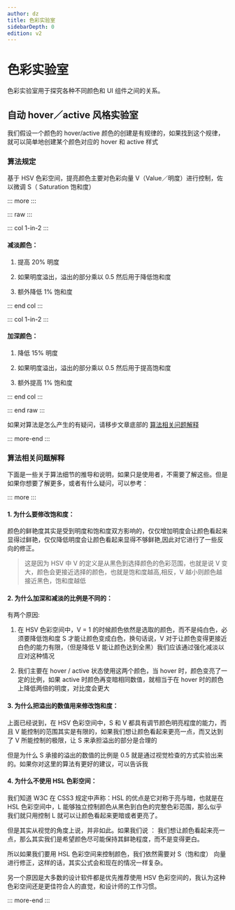 ```yaml
---
author: dz
title: 色彩实验室
sidebarDepth: 0
edition: v2
---
```


# 色彩实验室

色彩实验室用于探究各种不同颜色和 UI 组件之间的关系。

## 自动 hover／active 风格实验室

我们假设一个颜色的 hover/active 颜色的创建是有规律的，如果找到这个规律，就可以简单地创建某个颜色对应的 hover 和 active 样式

### 算法规定

基于 HSV 色彩空间，提亮颜色主要对色彩向量 V（Value／明度）进行控制，佐以微调 S（ Saturation 饱和度）

::: more :::

::: raw :::

::: col 1-in-2 :::

#### 减淡颜色：

1. 提高 20% 明度

2. 如果明度溢出，溢出的部分乘以 0.5 然后用于降低饱和度

2. 额外降低 1% 饱和度

::: end col :::

::: col 1-in-2 :::

#### 加深颜色：

1. 降低 15% 明度

2. 如果明度溢出，溢出的部分乘以 0.5 然后用于提高饱和度

2. 额外提高 1% 饱和度

::: end col :::

::: end raw :::

如果对算法是怎么产生的有疑问，请移步文章底部的 [算法相关问题解释](#算法相关问题解释)

::: more-end :::


<color-maker/>


### 算法相关问题解释

下面是一些关于算法细节的推导和说明，如果只是使用者，不需要了解这些。但是如果你想要了解更多，或者有什么疑问，可以参考：

::: more :::

#### 1. 为什么要修改饱和度：

颜色的鲜艳度其实是受到明度和饱和度双方影响的，仅仅增加明度会让颜色看起来显得过鲜艳，仅仅降低明度会让颜色看起来显得不够鲜艳,因此对它进行了一些反向的修正。

> 这是因为 HSV 中 V 的定义是从黑色到选择颜色的色彩范围，也就是说 V 变大，颜色会更接近选择的颜色，也就是饱和度越高,相反，V 越小则颜色越接近黑色，饱和度越低

#### 2. 为什么加深和减淡的比例是不同的：

有两个原因:

1. 在 HSV 色彩空间中，V = 1 的时候颜色依然是选取的颜色，而不是纯白色，必须要降低饱和度 S 才能让颜色变成白色，换句话说，V 对于让颜色变得更接近白色的能力有限，（但是降低 V
能让颜色达到全黑）我们应该通过强化减淡以应对这种情况

2. 我们主要在 hover / active 状态使用这两个颜色，当 hover 时，颜色变亮了一定的比例，如果 active 时颜色再变暗相同数值，就相当于在 hover 时的颜色上降低两倍的明度，对比度会更大

#### 3. 为什么把溢出的数值用来修改饱和度：

上面已经说到，在 HSV 色彩空间中，S 和 V 都具有调节颜色明亮程度的能力，而且 V 能控制的范围其实是有限的，如果我们想让颜色看起来更亮一点，而又达到了 V 所能控制的极限，让 S 来承担溢出的部分是合理的

但是为什么 S 承接的溢出的数值的比例是 0.5 就是通过视觉检查的方式实验出来的。如果你对这里的算法有更好的建议，可以告诉我

#### 4. 为什么不使用 HSL 色彩空间：

我们知道 W3C 在 CSS3 规定中声称：HSL 的优点是它对称于亮与暗，也就是在 HSL 色彩空间中，L 能够独立控制颜色从黑色到白色的完整色彩范围，那么似乎我们就只用控制 L 就可以让颜色看起来更暗或者更亮了。

但是其实从视觉的角度上说，并非如此。如果我们说 ： 我们想让颜色看起来亮一点，那么其实我们是希望颜色尽可能保持其鲜艳程度，而不是变得更白。

所以如果我们要用 HSL 色彩空间来控制颜色，我们依然需要对 S（饱和度） 向量进行修正，这样的话，其实公式会和现在的情况一样复杂。

另一个原因是大多数的设计软件都是优先推荐使用 HSV 色彩空间的，我认为这种色彩空间还是更佳符合人的直觉，和设计师的工作习惯。

::: more-end :::